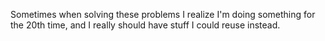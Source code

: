 Sometimes when solving these problems I realize I'm doing something for the 20th time, and I really should have stuff I could reuse instead.

